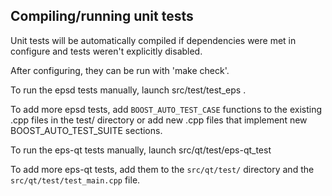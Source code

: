 Compiling/running unit tests
------------------------------------

Unit tests will be automatically compiled if dependencies were met in configure
and tests weren't explicitly disabled.

After configuring, they can be run with 'make check'.

To run the epsd tests manually, launch src/test/test_eps .

To add more epsd tests, add `BOOST_AUTO_TEST_CASE` functions to the existing
.cpp files in the test/ directory or add new .cpp files that
implement new BOOST_AUTO_TEST_SUITE sections.

To run the eps-qt tests manually, launch src/qt/test/eps-qt_test

To add more eps-qt tests, add them to the `src/qt/test/` directory and
the `src/qt/test/test_main.cpp` file.
